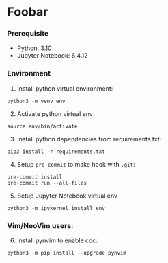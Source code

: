 # Foobar

### Prerequisite

- Python: 3.10
- Jupyter Notebook: 6.4.12

### Environment

1. Install python virtual environment:

```shell
python3 -m venv env
```

2. Activate python virtual env

```shell
source env/bin/activate
```

3. Install python dependencies from requirements.txt:

```shell
pip3 install -r requirements.txt
```

4. Setup `pre-commit` to make hook with `.git`:

```shell
pre-commit install
pre-commit run --all-files
```

5. Setup Jupyter Notebook virtual env

```shell
python3 -m ipykernel install env
```

### Vim/NeoVim users:

6. Install pynvim to enable coc:

```shell
python3 -m pip install --upgrade pynvim
```
